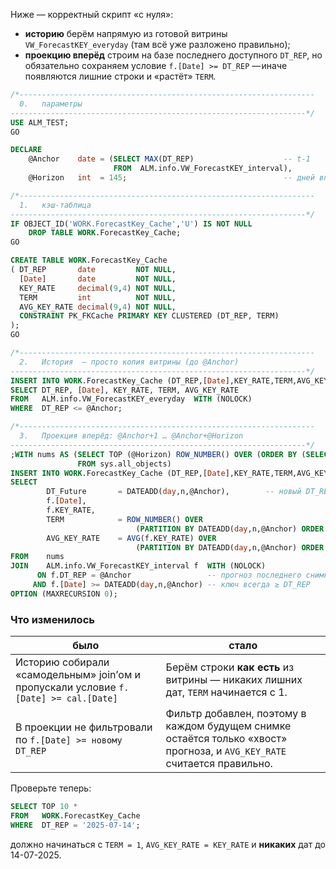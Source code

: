 Ниже — корректный скрипт «с нуля»:

* **историю** берём напрямую из готовой витрины `VW_ForecastKEY_everyday` (там всё уже разложено правильно);
* **проекцию вперёд** строим на базе последнего доступного `DT_REP`, но
  обязательно сохраняем условие `f.[Date] >= DT_REP` — иначе появляются
  лишние строки и «растёт» `TERM`.

```sql
/*------------------------------------------------------------------
  0.   параметры
------------------------------------------------------------------*/
USE ALM_TEST;
GO

DECLARE
    @Anchor    date = (SELECT MAX(DT_REP)                    -- t-1
                       FROM  ALM.info.VW_ForecastKEY_interval),
    @Horizon   int  = 145;                                   -- дней вперёд

/*------------------------------------------------------------------
  1.   кэш-таблица
------------------------------------------------------------------*/
IF OBJECT_ID('WORK.ForecastKey_Cache','U') IS NOT NULL
    DROP TABLE WORK.ForecastKey_Cache;
GO

CREATE TABLE WORK.ForecastKey_Cache
( DT_REP       date         NOT NULL,
  [Date]       date         NOT NULL,
  KEY_RATE     decimal(9,4) NOT NULL,
  TERM         int          NOT NULL,
  AVG_KEY_RATE decimal(9,4) NOT NULL,
  CONSTRAINT PK_FKCache PRIMARY KEY CLUSTERED (DT_REP, TERM)
);
GO

/*------------------------------------------------------------------
  2.   История  — просто копия витрины (до @Anchor)
------------------------------------------------------------------*/
INSERT INTO WORK.ForecastKey_Cache (DT_REP,[Date],KEY_RATE,TERM,AVG_KEY_RATE)
SELECT DT_REP, [Date], KEY_RATE, TERM, AVG_KEY_RATE
FROM   ALM.info.VW_ForecastKEY_everyday  WITH (NOLOCK)
WHERE  DT_REP <= @Anchor;

/*------------------------------------------------------------------
  3.   Проекция вперёд: @Anchor+1 … @Anchor+@Horizon
------------------------------------------------------------------*/
;WITH nums AS (SELECT TOP (@Horizon) ROW_NUMBER() OVER (ORDER BY (SELECT 0)) AS n
               FROM sys.all_objects)
INSERT INTO WORK.ForecastKey_Cache (DT_REP,[Date],KEY_RATE,TERM,AVG_KEY_RATE)
SELECT
        DT_Future       = DATEADD(day,n,@Anchor),        -- новый DT_REP
        f.[Date],
        f.KEY_RATE,
        TERM            = ROW_NUMBER() OVER
                            (PARTITION BY DATEADD(day,n,@Anchor) ORDER BY f.[Date]),
        AVG_KEY_RATE    = AVG(f.KEY_RATE) OVER
                            (PARTITION BY DATEADD(day,n,@Anchor) ORDER BY f.[Date])
FROM    nums
JOIN    ALM.info.VW_ForecastKEY_interval f  WITH (NOLOCK)
      ON f.DT_REP = @Anchor                 -- прогноз последнего снимка
     AND f.[Date] >= DATEADD(day,n,@Anchor) -- ключ всегда ≥ DT_REP
OPTION (MAXRECURSION 0);
```

### Что изменилось

| было                                                                                 | стало                                                                                                                    |
| ------------------------------------------------------------------------------------ | ------------------------------------------------------------------------------------------------------------------------ |
| Историю собирали «самодельным» join’ом и пропускали условие `f.[Date] >= cal.[Date]` | Берём строки **как есть** из витрины — никаких лишних дат, `TERM` начинается с 1.                                        |
| В проекции не фильтровали по `f.[Date] >= новому DT_REP`                             | Фильтр добавлен, поэтому в каждом будущем снимке остаётся только «хвост» прогноза, и `AVG_KEY_RATE` считается правильно. |

Проверьте теперь:

```sql
SELECT TOP 10 *
FROM   WORK.ForecastKey_Cache
WHERE  DT_REP = '2025-07-14';
```

должно начинаться с `TERM = 1`, `AVG_KEY_RATE = KEY_RATE` и **никаких** дат до 14-07-2025.

